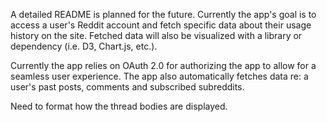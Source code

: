 A detailed README is planned for the future. Currently the app's goal is to access a user's Reddit account and fetch specific data about their usage history on the site. Fetched data will also be visualized with a library or dependency (i.e. D3, Chart.js, etc.). 

Currently the app relies on OAuth 2.0 for authorizing the app to allow for a seamless user experience. The app also automatically fetches data re: a user's past posts, comments and subscribed subreddits.

Need to format how the thread bodies are displayed.
